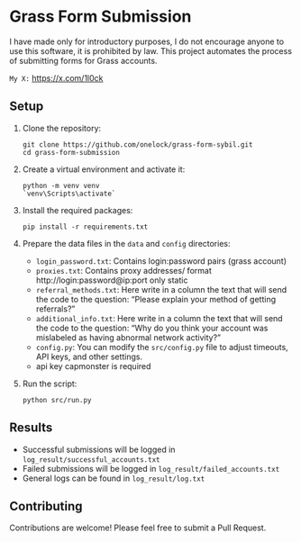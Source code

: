 # Grass Form Submission

I have made only for introductory purposes, I do not encourage anyone to use this software, it is prohibited by law.
This project automates the process of submitting forms for Grass accounts.

`My X:` https://x.com/1l0ck

## Setup

1. Clone the repository:
   ```
   git clone https://github.com/onelock/grass-form-sybil.git
   cd grass-form-submission
   ```

2. Create a virtual environment and activate it:
   ```
   python -m venv venv
   `venv\Scripts\activate`
   ```

3. Install the required packages:
   ```
   pip install -r requirements.txt
   ```

4. Prepare the data files in the `data` and `config` directories:
   - `login_password.txt`: Contains login:password pairs (grass account)
   - `proxies.txt`: Contains proxy addresses/ format http://login:password@ip:port only static
   - `referral_methods.txt`: Here write in a column the text that will send the code to the question: “Please explain your method of getting referrals?”
   - `additional_info.txt`: Here write in a column the text that will send the code to the question: “Why do you think your account was mislabeled as having abnormal network activity?”
   - `config.py`: You can modify the `src/config.py` file to adjust timeouts, API keys, and other settings.
   - api key capmonster is required

5. Run the script:
   ```
   python src/run.py
   ```

## Results

- Successful submissions will be logged in `log_result/successful_accounts.txt`
- Failed submissions will be logged in `log_result/failed_accounts.txt`
- General logs can be found in `log_result/log.txt`

## Contributing

Contributions are welcome! Please feel free to submit a Pull Request.
